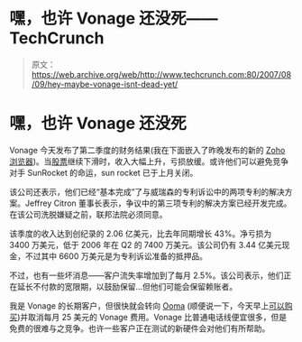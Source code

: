 # 嘿，也许 Vonage 还没死——TechCrunch

> 原文：<https://web.archive.org/web/http://www.techcrunch.com:80/2007/08/09/hey-maybe-vonage-isnt-dead-yet/>

# 嘿，也许 Vonage 还没死

Vonage 今天发布了第二季度的财务结果(我在下面嵌入了昨晚发布的新的 [Zoho 浏览器](https://web.archive.org/web/20220128123444/http://www.beta.techcrunch.com/2007/08/09/email-attachments-are-so-uncool/))。当[股票](https://web.archive.org/web/20220128123444/http://finance.google.com/finance?q=vonage)继续下滑时，收入大幅上升，亏损放缓。或许他们可以避免竞争对手 SunRocket 的命运，sun rocket 已于上月关闭。

该公司还表示，他们已经“基本完成”了与威瑞森的专利诉讼中的两项专利的解决方案。Jeffrey Citron 董事长表示，争议中的第三项专利的解决方案已经开发完成。在该公司洗脱嫌疑之前，联邦法院必须同意。

该季度的收入达到创纪录的 2.06 亿美元，比去年同期增长 43%。净亏损为 3400 万美元，低于 2006 年在 Q2 的 7400 万美元。该公司仍有 3.44 亿美元现金，不过其中 6600 万美元是为专利诉讼准备的抵押品。

不过，也有一些坏消息——客户流失率增加到了每月 2.5%。该公司表示，他们正在延长不付款的宽限期，以鼓励保留…但他们可能会保留赖账者。

我是 Vonage 的长期客户，但很快就会转向 [Ooma](https://web.archive.org/web/20220128123444/http://www.crunchbase.com/company/ooma) (顺便说一下，今天早上[可以购买](https://web.archive.org/web/20220128123444/http://www.beta.techcrunch.com/2007/08/09/ooma-goes-on-sale-a-month-early/))并取消每月 25 美元的 Vonage 费用。Vonage 比普通电话线便宜很多，但是免费的很难与之竞争。也许一些客户正在测试的新硬件会对他们有所帮助。